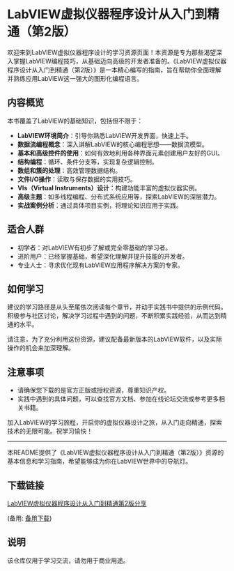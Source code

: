 # LabVIEW虚拟仪器程序设计从入门到精通（第2版）

欢迎来到LabVIEW虚拟仪器程序设计的学习资源页面！本资源是专为那些渴望深入掌握LabVIEW编程技巧，从基础迈向高级的开发者准备的。《LabVIEW虚拟仪器程序设计从入门到精通（第2版）》是一本精心编写的指南，旨在帮助你全面理解并熟练应用LabVIEW这一强大的图形化编程语言。

## 内容概览

本书覆盖了LabVIEW的基础知识，包括但不限于：

- **LabVIEW环境简介**：引导你熟悉LabVIEW开发界面，快速上手。
- **数据流编程概念**：深入讲解LabVIEW的核心编程思想——数据流模型。
- **基本和高级控件的使用**：如何有效地利用各种界面元素创建用户友好的GUI。
- **结构编程**：循环、条件分支等，实现复杂逻辑控制。
- **数组和簇的处理**：高效管理数据结构。
- **文件I/O操作**：读取与保存数据的实用技巧。
- **VIs（Virtual Instruments）设计**：构建功能丰富的虚拟仪器实例。
- **高级主题**：如多线程编程、分布式系统应用等，探索LabVIEW的深层潜力。
- **实战案例分析**：通过具体项目实例，将理论知识应用于实践。

## 适合人群

- 初学者：对LabVIEW有初步了解或完全零基础的学习者。
- 进阶用户：已经掌握基础，希望深化理解并提升技能的开发者。
- 专业人士：寻求优化现有LabVIEW应用程序解决方案的专家。

## 如何学习

建议的学习路径是从头至尾依次阅读每个章节，并动手实践书中提供的示例代码。积极参与社区讨论，解决学习过程中遇到的问题，不断积累实践经验，从而达到精通的水平。

请注意，为了充分利用这份资源，建议配备最新版本的LabVIEW软件，以及实际操作的机会来加深理解。

## 注意事项

- 请确保您下载的是官方正版或授权资源，尊重知识产权。
- 实践中遇到的具体问题，可以查找官方文档、参加在线论坛交流或参考更多相关书籍。

加入LabVIEW的学习旅程，开启你的虚拟仪器设计之旅，从入门走向精通，探索技术的无限可能。祝学习愉快！

---

本README提供了《LabVIEW虚拟仪器程序设计从入门到精通（第2版）》资源的基本信息和学习指南，希望能够成为你在LabVIEW世界中的导航灯。

## 下载链接
[LabVIEW虚拟仪器程序设计从入门到精通第2版分享](https://pan.quark.cn/s/922a767882e4) 

(备用: [备用下载](https://pan.baidu.com/s/1inTaTsvz3XO4qplLJMOwLw?pwd=1234))

## 说明

该仓库仅用于学习交流，请勿用于商业用途。
